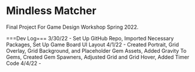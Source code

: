# Mindless Matcher
 Final Project For Game Design Workshop Spring 2022.

===Dev Log===
3/30/22 - Set Up GitHub Repo, Imported Necessary Packages, Set Up Game Board UI Layout
4/1/22 - Created Portrait, Grid Overlay, Grid Background, and Placeholder Gem Assets, Added Gravity To Gems, Created Gem Spawners, Adjusted Grid and Grid Hover, Added Timer Code
4/4/22 - 
